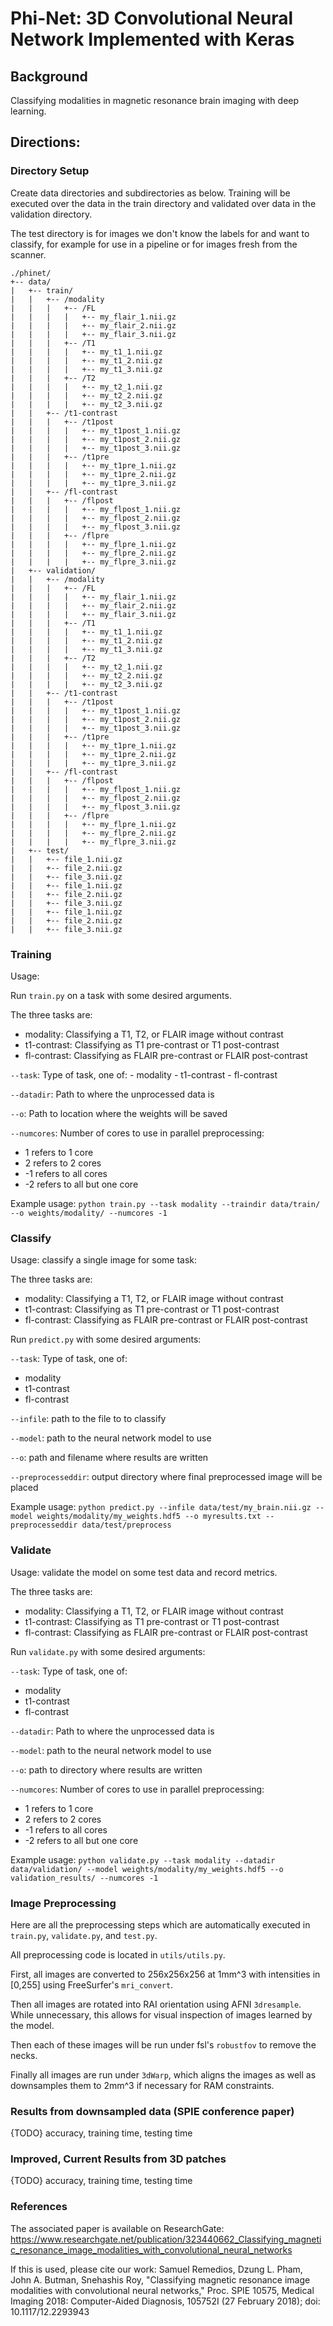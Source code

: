 # Phi-Net: 3D Convolutional Neural Network Implemented with Keras
## Background
Classifying modalities in magnetic resonance brain imaging with deep learning.

## Directions:
### Directory Setup
Create data directories and subdirectories as below. Training will be 
executed over the data in the train directory and validated over data in 
the validation directory.

The test directory is for images we don't know the labels for and want to
classify, for example for use in a pipeline or for images fresh from the
scanner.

```
./phinet/
+-- data/
|   +-- train/
|   |   +-- /modality
|   |   |   +-- /FL
|   |   |   |   +-- my_flair_1.nii.gz
|   |   |   |   +-- my_flair_2.nii.gz
|   |   |   |   +-- my_flair_3.nii.gz
|   |   |   +-- /T1
|   |   |   |   +-- my_t1_1.nii.gz
|   |   |   |   +-- my_t1_2.nii.gz
|   |   |   |   +-- my_t1_3.nii.gz
|   |   |   +-- /T2
|   |   |   |   +-- my_t2_1.nii.gz
|   |   |   |   +-- my_t2_2.nii.gz
|   |   |   |   +-- my_t2_3.nii.gz
|   |   +-- /t1-contrast
|   |   |   +-- /t1post
|   |   |   |   +-- my_t1post_1.nii.gz
|   |   |   |   +-- my_t1post_2.nii.gz
|   |   |   |   +-- my_t1post_3.nii.gz
|   |   |   +-- /t1pre
|   |   |   |   +-- my_t1pre_1.nii.gz
|   |   |   |   +-- my_t1pre_2.nii.gz
|   |   |   |   +-- my_t1pre_3.nii.gz
|   |   +-- /fl-contrast
|   |   |   +-- /flpost
|   |   |   |   +-- my_flpost_1.nii.gz
|   |   |   |   +-- my_flpost_2.nii.gz
|   |   |   |   +-- my_flpost_3.nii.gz
|   |   |   +-- /flpre
|   |   |   |   +-- my_flpre_1.nii.gz
|   |   |   |   +-- my_flpre_2.nii.gz
|   |   |   |   +-- my_flpre_3.nii.gz
|   +-- validation/
|   |   +-- /modality
|   |   |   +-- /FL
|   |   |   |   +-- my_flair_1.nii.gz
|   |   |   |   +-- my_flair_2.nii.gz
|   |   |   |   +-- my_flair_3.nii.gz
|   |   |   +-- /T1
|   |   |   |   +-- my_t1_1.nii.gz
|   |   |   |   +-- my_t1_2.nii.gz
|   |   |   |   +-- my_t1_3.nii.gz
|   |   |   +-- /T2
|   |   |   |   +-- my_t2_1.nii.gz
|   |   |   |   +-- my_t2_2.nii.gz
|   |   |   |   +-- my_t2_3.nii.gz
|   |   +-- /t1-contrast
|   |   |   +-- /t1post
|   |   |   |   +-- my_t1post_1.nii.gz
|   |   |   |   +-- my_t1post_2.nii.gz
|   |   |   |   +-- my_t1post_3.nii.gz
|   |   |   +-- /t1pre
|   |   |   |   +-- my_t1pre_1.nii.gz
|   |   |   |   +-- my_t1pre_2.nii.gz
|   |   |   |   +-- my_t1pre_3.nii.gz
|   |   +-- /fl-contrast
|   |   |   +-- /flpost
|   |   |   |   +-- my_flpost_1.nii.gz
|   |   |   |   +-- my_flpost_2.nii.gz
|   |   |   |   +-- my_flpost_3.nii.gz
|   |   |   +-- /flpre
|   |   |   |   +-- my_flpre_1.nii.gz
|   |   |   |   +-- my_flpre_2.nii.gz
|   |   |   |   +-- my_flpre_3.nii.gz
|   +-- test/
|   |   +-- file_1.nii.gz
|   |   +-- file_2.nii.gz
|   |   +-- file_3.nii.gz
|   |   +-- file_1.nii.gz
|   |   +-- file_2.nii.gz
|   |   +-- file_3.nii.gz
|   |   +-- file_1.nii.gz
|   |   +-- file_2.nii.gz
|   |   +-- file_3.nii.gz
```
### Training
Usage:

Run `train.py` on a task with some desired arguments.

The three tasks are:
- modality: Classifying a T1, T2, or FLAIR image without contrast
- t1-contrast: Classifying as T1 pre-contrast or T1 post-contrast
- fl-contrast: Classifying as FLAIR pre-contrast or FLAIR post-contrast

`--task`: Type of task, one of:
    - modality
    - t1-contrast
    - fl-contrast

`--datadir`: Path to where the unprocessed data is

`--o`: Path to location where the weights will be saved

`--numcores`: Number of cores to use in parallel preprocessing:
- 1 refers to 1 core
- 2 refers to 2 cores
- -1 refers to all cores
- -2 refers to all but one core

Example usage:
`python train.py --task modality --traindir data/train/ --o weights/modality/ --numcores -1` 

### Classify
Usage: classify a single image for some task:

The three tasks are:
- modality: Classifying a T1, T2, or FLAIR image without contrast
- t1-contrast: Classifying as T1 pre-contrast or T1 post-contrast
- fl-contrast: Classifying as FLAIR pre-contrast or FLAIR post-contrast

Run `predict.py` with some desired arguments:

`--task`: Type of task, one of:
- modality
- t1-contrast
- fl-contrast

`--infile`: path to the file to to classify

`--model`: path to the neural network model to use

`--o`: path and filename where results are written

`--preprocesseddir`: output directory where final preprocessed image will be placed

Example usage:
`python predict.py --infile data/test/my_brain.nii.gz --model weights/modality/my_weights.hdf5 --o myresults.txt --preprocesseddir data/test/preprocess`

### Validate
Usage: validate the model on some test data and record metrics.

The three tasks are:
- modality: Classifying a T1, T2, or FLAIR image without contrast
- t1-contrast: Classifying as T1 pre-contrast or T1 post-contrast
- fl-contrast: Classifying as FLAIR pre-contrast or FLAIR post-contrast

Run `validate.py` with some desired arguments:

`--task`: Type of task, one of:
- modality
- t1-contrast
- fl-contrast

`--datadir`: Path to where the unprocessed data is

`--model`: path to the neural network model to use

`--o`: path to directory where results are written

`--numcores`: Number of cores to use in parallel preprocessing:
- 1 refers to 1 core
- 2 refers to 2 cores
- -1 refers to all cores
- -2 refers to all but one core

Example usage:
`python validate.py --task modality --datadir data/validation/ --model weights/modality/my_weights.hdf5 --o validation_results/ --numcores -1`

### Image Preprocessing
Here are all the preprocessing steps which are automatically executed in `train.py`, `validate.py`, and `test.py`.

All preprocessing code is located in `utils/utils.py`.

First, all images are converted to 256x256x256 at 1mm^3 with intensities in [0,255]
using FreeSurfer's `mri_convert`.

Then all images are rotated into RAI orientation using AFNI `3dresample`.  While unnecessary,
this allows for visual inspection of images learned by the model.

Then each of these images will be run under fsl's `robustfov` to remove the necks.

Finally all images are run under `3dWarp`, which aligns the images as well as downsamples them
to 2mm^3 if necessary for RAM constraints.


### Results from downsampled data (SPIE conference paper)
{TODO}
accuracy, training time, testing time

### Improved, Current Results from 3D patches
{TODO}
accuracy, training time, testing time

### References
The associated paper is available on ResearchGate: https://www.researchgate.net/publication/323440662_Classifying_magnetic_resonance_image_modalities_with_convolutional_neural_networks

If this is used, please cite our work:
Samuel Remedios, Dzung L. Pham, John A. Butman, Snehashis Roy, "Classifying magnetic resonance image modalities with convolutional neural networks," Proc. SPIE 10575, Medical Imaging 2018: Computer-Aided Diagnosis, 105752I (27 February 2018); doi: 10.1117/12.2293943
